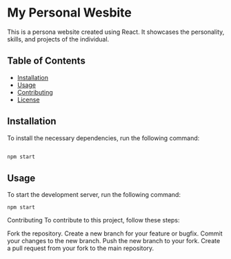 # My Personal Wesbite 

This is a persona website created using React. It showcases the personality, skills, and projects of the individual.

## Table of Contents

- [Installation](#installation)
- [Usage](#usage)
- [Contributing](#contributing)
- [License](#license)

## Installation

To install the necessary dependencies, run the following command:

```bash

npm start
```

## Usage
To start the development server, run the following command:
```
npm start
```

Contributing
To contribute to this project, follow these steps:

Fork the repository.
Create a new branch for your feature or bugfix.
Commit your changes to the new branch.
Push the new branch to your fork.
Create a pull request from your fork to the main repository.
